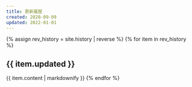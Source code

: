```yaml
---
title: 更新履歴
created: 2020-09-09
updated: 2022-01-01
---
```

{% assign rev_history = site.history | reverse %}
{% for item in rev_history %}
## <a name="{{ item.updated }}">{{ item.updated }}</a>
{{ item.content | markdownify }}
{% endfor %}
